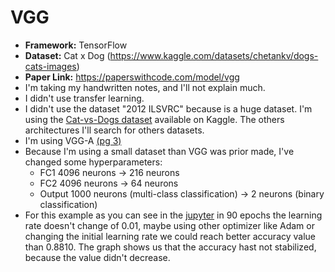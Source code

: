# VGG

- **Framework:** TensorFlow
- **Dataset:** Cat x Dog (https://www.kaggle.com/datasets/chetankv/dogs-cats-images)
- **Paper Link:** https://paperswithcode.com/model/vgg
- I'm taking my handwritten notes, and I'll not explain much.
- I didn't use transfer learning.
- I didn't use the dataset "2012 ILSVRC" because is a huge dataset. I'm using the [Cat-vs-Dogs dataset](https://www.kaggle.com/datasets/chetankv/dogs-cats-images) available on Kaggle. The others architectures I'll search for others datasets.
- I'm using VGG-A [(pg 3)](https://arxiv.org/abs/1409.1556)
- Because I'm using a small dataset than VGG was prior made, I've changed some hyperparameters:
  - FC1 4096 neurons &rarr; 216 neurons
  - FC2 4096 neurons &rarr; 64 neurons
  - Output 1000 neurons (multi-class classification) &rarr; 2 neurons (binary classification)
- For this example as you can see in the [jupyter](VGG.ipynb) in 90 epochs the learning rate doesn't change of 0.01, maybe using other optimizer like Adam or changing the initial learning rate we could reach better accuracy value than 0.8810. The graph shows us that the accuracy hast not stabilized, because the value didn't decrease.
